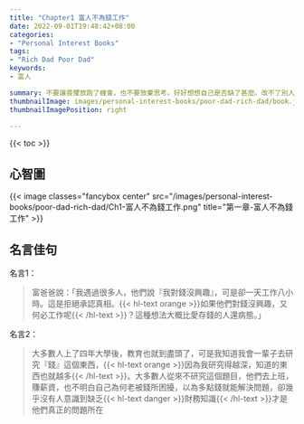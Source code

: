 ```yaml
---
title: "Chapter1 富人不為錢工作"
date: 2022-09-01T19:48:42+08:00
categories:
- "Personal Interest Books"
tags:
- "Rich Dad Poor Dad"
keywords:
- 富人

summary: 不要讓畏懼放跑了機會，也不要放棄思考。好好想想自己是否缺了甚麼。改不了別人，就改變自己吧！
thumbnailImage: images/personal-interest-books/poor-dad-rich-dad/book.jpg
thumbnailImagePosition: right

---
```


{{< toc >}}

## 心智圖

{{< image classes="fancybox center" src="/images/personal-interest-books/poor-dad-rich-dad/Ch1-富人不為錢工作.png" title="第一章-富人不為錢工作" >}}

## 名言佳句

名言1：
> 富爸爸說：「我遇過很多人，他們說『我對錢沒興趣』，可是卻一天工作八小時。這是拒絕承認真相。{{< hl-text orange >}}如果他們對錢沒興趣，又何必工作呢{{< /hl-text >}}？這種想法大概比愛存錢的人還病態。」

名言2：
> 大多數人上了四年大學後，教育也就到盡頭了，可是我知道我會一輩子去研究『錢』這個東西，{{< hl-text orange >}}因為我研究得越深，知道的東西也就越多{{< /hl-text >}}。大多數人從來不研究這個題目，他們去上班，賺薪資，也不明白自己為何老被錢所困擾，以為多點錢就能解決問題，卻幾乎沒有人意識到缺乏{{< hl-text danger >}}財務知識{{< /hl-text >}}才是他們真正的問題所在 
 
